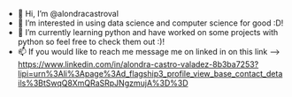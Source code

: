 - 👋 Hi, I’m @alondracastroval
- 👀 I’m interested in using data science and computer science for good :D!
- 🌱 I’m currently learning python and have worked on some projects with python so feel free to check them out :)!
- 📫 If you would like to reach me message me on linked in on this link --> https://www.linkedin.com/in/alondra-castro-valadez-8b3ba7253?lipi=urn%3Ali%3Apage%3Ad_flagship3_profile_view_base_contact_details%3BtSwqQ8XmQRaSRpJNgzmujA%3D%3D

<!---
alondracastroval/alondracastroval is a ✨ special ✨ repository because its `README.md` (this file) appears on your GitHub profile.
You can click the Preview link to take a look at your changes.
--->
